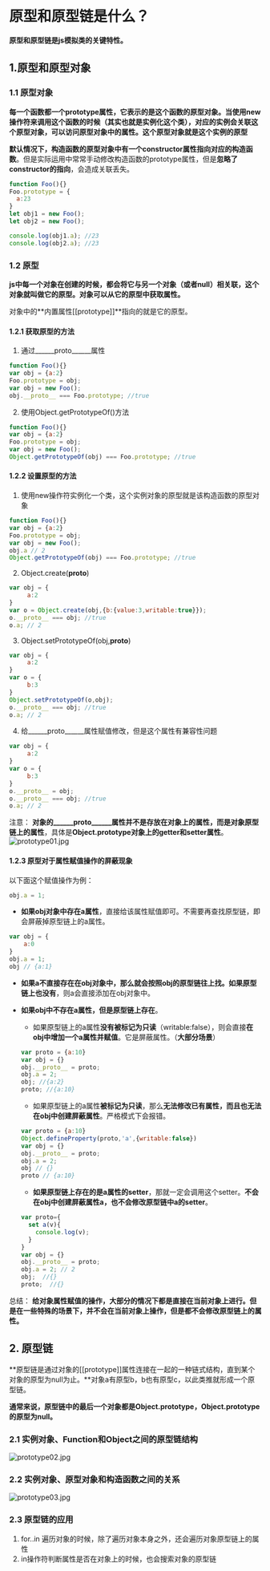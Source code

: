 # 原型和原型链是什么？
**原型和原型链是js模拟类的关键特性。**

## 1.原型和原型对象
### 1.1 原型对象
**每一个函数都一个prototype属性，它表示的是这个函数的原型对象。当使用new操作符来调用这个函数的时候（其实也就是实例化这个类），对应的实例会关联这个原型对象，可以访问原型对象中的属性。这个原型对象就是这个实例的原型**

**默认情况下，构造函数的原型对象中有一个constructor属性指向对应的构造函数**。但是实际运用中常常手动修改构造函数的prototype属性，但是**忽略了constructor的指向**，会造成关联丢失。

```js
function Foo(){}
Foo.prototype = {
  a:23
}
let obj1 = new Foo();
let obj2 = new Foo();

console.log(obj1.a); //23
console.log(obj2.a); //23
```  

### 1.2 原型
**js中每一个对象在创建的时候，都会将它与另一个对象（或者null）相关联，这个对象就叫做它的原型。对象可以从它的原型中获取属性。**

对象中的**内置属性[[prototype]]**指向的就是它的原型。

#### 1.2.1 获取原型的方法
1. 通过______proto______属性
```js
function Foo(){}
var obj = {a:2}
Foo.prototype = obj;
var obj = new Foo();
obj.__proto__ === Foo.prototype; //true
```  

2. 使用Object.getPrototypeOf()方法
```js
function Foo(){}
var obj = {a:2}
Foo.prototype = obj;
var obj = new Foo();
Object.getPrototypeOf(obj) === Foo.prototype; //true
``` 

#### 1.2.2 设置原型的方法
1. 使用new操作符实例化一个类，这个实例对象的原型就是该构造函数的原型对象
```js
function Foo(){}
var obj = {a:2}
Foo.prototype = obj;
var obj = new Foo();
obj.a // 2
Object.getPrototypeOf(obj) === Foo.prototype; //true
```  

2. Object.create(______proto______)
```js
var obj = {
     a:2
}
var o = Object.create(obj,{b:{value:3,writable:true}});
o.__proto__ === obj; //true
o.a; // 2
```  

3. Object.setPrototypeOf(obj,______proto______)
```js
var obj = {
     a:2
}
var o = {
     b:3
}
Object.setPrototypeOf(o,obj);
o.__proto__ === obj; //true
o.a; // 2
```  

4. 给______proto______属性赋值修改，但是这个属性有兼容性问题
```js
var obj = {
     a:2
}
var o = {
     b:3
}
o.__proto__ = obj;
o.__proto__ === obj; //true
o.a; // 2
```  

注意：
**对象的______proto______属性并不是存放在对象上的属性，而是对象原型链上的属性**，具体是**Object.prototype对象上的getter和setter属性**。
![prototype01.jpg](./images/prototype01.jpg)

#### 1.2.3 原型对于属性赋值操作的屏蔽现象
以下面这个赋值操作为例：
```js
obj.a = 1;
```  
- **如果obj对象中存在a属性**，直接给该属性赋值即可。不需要再查找原型链，即会屏蔽掉原型链上的a属性。
```js
var obj = {
    a:0
}
obj.a = 1;
obj // {a:1}
```  

- **如果a不直接存在在obj对象中，**那么就会按照obj的原型链往上找。如果**原型链上也没有**，则a会直接添加在obj对象中。
- **如果obj中不存在a属性，但是原型链上存在**。
  - 如果原型链上的a属性**没有被标记为只读**（writable:false），则会直接**在obj中增加一个a属性并赋值**。它是屏蔽属性。（**大部分场景**）
  ```js
  var proto = {a:10}
  var obj = {}
  obj.__proto__ = proto;
  obj.a = 2;
  obj; //{a:2}
  proto; //{a:10}
  ```  

  - 如果原型链上的a属性**被标记为只读**，那么**无法修改已有属性，而且也无法在obj中创建屏蔽属性**。严格模式下会报错。
  ```js
  var proto = {a:10}
  Object.defineProperty(proto,'a',{writable:false})
  var obj = {}
  obj.__proto__ = proto;
  obj.a = 2;
  obj // {}
  proto // {a:10}
  ```  

  - **如果原型链上存在的是a属性的setter**，那就一定会调用这个setter。**不会在obj中创建屏蔽属性a，也不会修改原型链中a的setter**。
  ```js
  var proto={
    set a(v){
      console.log(v);
    }
  }
  var obj = {}
  obj.__proto__ = proto;
  obj.a = 2; // 2
  obj;  //{}
  proto;  //{}
  ```  

总结：
**给对象属性赋值的操作，大部分的情况下都是直接在当前对象上进行。但是在一些特殊的场景下，并不会在当前对象上操作，但是都不会修改原型链上的属性。**

## 2. 原型链
**原型链是通过对象的[[prototype]]属性连接在一起的一种链式结构，直到某个对象的原型为null为止。**对象a有原型b，b也有原型c，以此类推就形成一个原型链。

**通常来说，原型链中的最后一个对象都是Object.prototype，Object.prototype的原型为null。**

### 2.1 实例对象、Function和Object之间的原型链结构

![prototype02.jpg](./images/prototype02.jpg)

### 2.2 实例对象、原型对象和构造函数之间的关系
![prototype03.jpg](./images/prototype03.jpg)


### 2.3 原型链的应用
1. for..in 遍历对象的时候，除了遍历对象本身之外，还会遍历对象原型链上的属性
2. in操作符判断属性是否在对象上的时候，也会搜索对象的原型链





